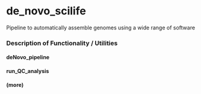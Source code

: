 # de_novo_scilife

Pipeline to automatically assemble genomes using a wide range of software 

### Description of Functionality / Utilities

#### deNovo_pipeline

#### run_QC_analysis

#### (more)
